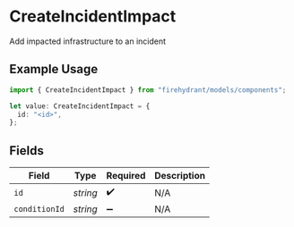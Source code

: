 # CreateIncidentImpact

Add impacted infrastructure to an incident

## Example Usage

```typescript
import { CreateIncidentImpact } from "firehydrant/models/components";

let value: CreateIncidentImpact = {
  id: "<id>",
};
```

## Fields

| Field              | Type               | Required           | Description        |
| ------------------ | ------------------ | ------------------ | ------------------ |
| `id`               | *string*           | :heavy_check_mark: | N/A                |
| `conditionId`      | *string*           | :heavy_minus_sign: | N/A                |
